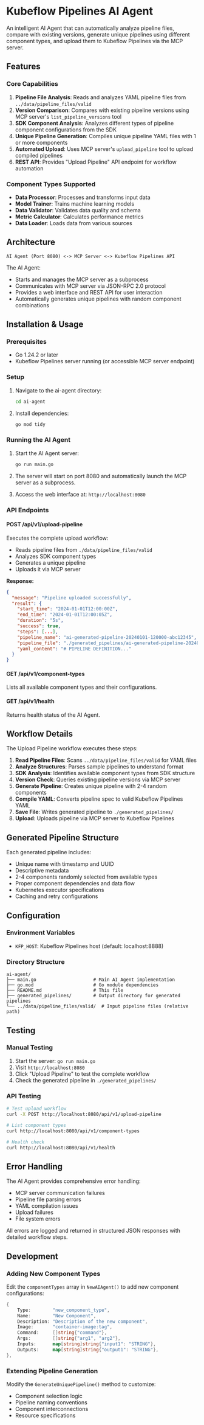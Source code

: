 # Kubeflow Pipelines AI Agent

An intelligent AI Agent that can automatically analyze pipeline files, compare with existing versions, generate unique pipelines using different component types, and upload them to Kubeflow Pipelines via the MCP server.

## Features

### Core Capabilities
1. **Pipeline File Analysis**: Reads and analyzes YAML pipeline files from `../data/pipeline_files/valid`
2. **Version Comparison**: Compares with existing pipeline versions using MCP server's `list_pipeline_versions` tool
3. **SDK Component Analysis**: Analyzes different types of pipeline component configurations from the SDK
4. **Unique Pipeline Generation**: Compiles unique pipeline YAML files with 1 or more components
5. **Automated Upload**: Uses MCP server's `upload_pipeline` tool to upload compiled pipelines
6. **REST API**: Provides "Upload Pipeline" API endpoint for workflow automation

### Component Types Supported
- **Data Processor**: Processes and transforms input data
- **Model Trainer**: Trains machine learning models  
- **Data Validator**: Validates data quality and schema
- **Metric Calculator**: Calculates performance metrics
- **Data Loader**: Loads data from various sources

## Architecture

```
AI Agent (Port 8080) <-> MCP Server <-> Kubeflow Pipelines API
```

The AI Agent:
- Starts and manages the MCP server as a subprocess
- Communicates with MCP server via JSON-RPC 2.0 protocol
- Provides a web interface and REST API for user interaction
- Automatically generates unique pipelines with random component combinations

## Installation & Usage

### Prerequisites
- Go 1.24.2 or later
- Kubeflow Pipelines server running (or accessible MCP server endpoint)

### Setup
1. Navigate to the ai-agent directory:
   ```bash
   cd ai-agent
   ```

2. Install dependencies:
   ```bash
   go mod tidy
   ```

### Running the AI Agent

1. Start the AI Agent server:
   ```bash
   go run main.go
   ```

2. The server will start on port 8080 and automatically launch the MCP server as a subprocess.

3. Access the web interface at: `http://localhost:8080`

### API Endpoints

#### POST /api/v1/upload-pipeline
Executes the complete upload workflow:
- Reads pipeline files from `./data/pipeline_files/valid`
- Analyzes SDK component types
- Generates a unique pipeline
- Uploads it via MCP server

**Response:**
```json
{
  "message": "Pipeline uploaded successfully",
  "result": {
    "start_time": "2024-01-01T12:00:00Z",
    "end_time": "2024-01-01T12:00:05Z",
    "duration": "5s",
    "success": true,
    "steps": [...],
    "pipeline_name": "ai-generated-pipeline-20240101-120000-abc12345",
    "pipeline_file": "./generated_pipelines/ai-generated-pipeline-20240101-120000-abc12345.yaml",
    "yaml_content": "# PIPELINE DEFINITION..."
  }
}
```

#### GET /api/v1/component-types
Lists all available component types and their configurations.

#### GET /api/v1/health
Returns health status of the AI Agent.

## Workflow Details

The Upload Pipeline workflow executes these steps:

1. **Read Pipeline Files**: Scans `../data/pipeline_files/valid` for YAML files
2. **Analyze Structures**: Parses sample pipelines to understand format
3. **SDK Analysis**: Identifies available component types from SDK structure  
4. **Version Check**: Queries existing pipeline versions via MCP server
5. **Generate Pipeline**: Creates unique pipeline with 2-4 random components
6. **Compile YAML**: Converts pipeline spec to valid Kubeflow Pipelines YAML
7. **Save File**: Writes generated pipeline to `./generated_pipelines/`
8. **Upload**: Uploads pipeline via MCP server to Kubeflow Pipelines

## Generated Pipeline Structure

Each generated pipeline includes:
- Unique name with timestamp and UUID
- Descriptive metadata
- 2-4 components randomly selected from available types
- Proper component dependencies and data flow
- Kubernetes executor specifications
- Caching and retry configurations

## Configuration

### Environment Variables
- `KFP_HOST`: Kubeflow Pipelines host (default: localhost:8888)

### Directory Structure
```
ai-agent/
├── main.go                     # Main AI Agent implementation
├── go.mod                      # Go module dependencies
├── README.md                   # This file
├── generated_pipelines/        # Output directory for generated pipelines
└── ../data/pipeline_files/valid/  # Input pipeline files (relative path)
```

## Testing

### Manual Testing
1. Start the server: `go run main.go`
2. Visit `http://localhost:8080`
3. Click "Upload Pipeline" to test the complete workflow
4. Check the generated pipeline in `./generated_pipelines/`

### API Testing
```bash
# Test upload workflow
curl -X POST http://localhost:8080/api/v1/upload-pipeline

# List component types  
curl http://localhost:8080/api/v1/component-types

# Health check
curl http://localhost:8080/api/v1/health
```

## Error Handling

The AI Agent provides comprehensive error handling:
- MCP server communication failures
- Pipeline file parsing errors
- YAML compilation issues
- Upload failures
- File system errors

All errors are logged and returned in structured JSON responses with detailed workflow steps.

## Development

### Adding New Component Types
Edit the `componentTypes` array in `NewAIAgent()` to add new component configurations:

```go
{
    Type:        "new_component_type",
    Name:        "New Component",
    Description: "Description of the new component",
    Image:       "container-image:tag",
    Command:     []string{"command"},
    Args:        []string{"arg1", "arg2"},
    Inputs:      map[string]string{"input1": "STRING"},
    Outputs:     map[string]string{"output1": "STRING"},
},
```

### Extending Pipeline Generation
Modify the `GenerateUniquePipeline()` method to customize:
- Component selection logic
- Pipeline naming conventions
- Component interconnections
- Resource specifications